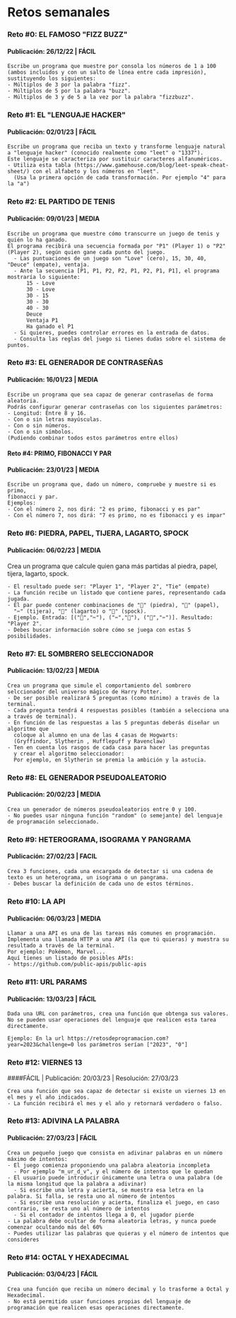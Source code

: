 # Retos semanales

### Reto #0: EL FAMOSO "FIZZ BUZZ"
#### Publicación: 26/12/22 | FÁCIL
```
Escribe un programa que muestre por consola los números de 1 a 100 (ambos incluidos y con un salto de línea entre cada impresión), sustituyendo los siguientes:
- Múltiplos de 3 por la palabra "fizz".
- Múltiplos de 5 por la palabra "buzz".
- Múltiplos de 3 y de 5 a la vez por la palabra "fizzbuzz".
```

### Reto #1: EL "LENGUAJE HACKER"
#### Publicación: 02/01/23 | FÁCIL
```
Escribe un programa que reciba un texto y transforme lenguaje natural a "lenguaje hacker" (conocido realmente como "leet" o "1337"). 
Este lenguaje se caracteriza por sustituir caracteres alfanuméricos.
- Utiliza esta tabla (https://www.gamehouse.com/blog/leet-speak-cheat-sheet/) con el alfabeto y los números en "leet".
  (Usa la primera opción de cada transformación. Por ejemplo "4" para la "a")
```

### Reto #2: EL PARTIDO DE TENIS
#### Publicación: 09/01/23 | MEDIA
```
Escribe un programa que muestre cómo transcurre un juego de tenis y quién lo ha ganado.
El programa recibirá una secuencia formada por "P1" (Player 1) o "P2" (Player 2), según quien gane cada punto del juego.
  - Las puntuaciones de un juego son "Love" (cero), 15, 30, 40, "Deuce" (empate), ventaja.
  - Ante la secuencia [P1, P1, P2, P2, P1, P2, P1, P1], el programa mostraría lo siguiente:
      15 - Love
      30 - Love
      30 - 15
      30 - 30
      40 - 30
      Deuce
      Ventaja P1
      Ha ganado el P1
  - Si quieres, puedes controlar errores en la entrada de datos.
  - Consulta las reglas del juego si tienes dudas sobre el sistema de puntos.   
```

### Reto #3: EL GENERADOR DE CONTRASEÑAS
#### Publicación: 16/01/23 | MEDIA
```
Escribe un programa que sea capaz de generar contraseñas de forma aleatoria.
Podrás configurar generar contraseñas con los siguientes parámetros:
- Longitud: Entre 8 y 16.
- Con o sin letras mayúsculas.
- Con o sin números.
- Con o sin símbolos.
(Pudiendo combinar todos estos parámetros entre ellos)
```

#### Reto #4: PRIMO, FIBONACCI Y PAR
#### Publicación: 23/01/23 | MEDIA

```
Escribe un programa que, dado un número, compruebe y muestre si es primo,
fibonacci y par.
Ejemplos:
- Con el número 2, nos dirá: "2 es primo, fibonacci y es par"
- Con el número 7, nos dirá: "7 es primo, no es fibonacci y es impar"
```

### Reto #6: PIEDRA, PAPEL, TIJERA, LAGARTO, SPOCK
#### Publicación: 06/02/23 | MEDIA
Crea un programa que calcule quien gana más partidas al piedra, papel, tijera, lagarto, spock.
```
- El resultado puede ser: "Player 1", "Player 2", "Tie" (empate)
- La función recibe un listado que contiene pares, representando cada jugada.
- El par puede contener combinaciones de "🗿" (piedra), "📄" (papel),
  "✂️" (tijera), "🦎" (lagarto) o "🖖" (spock).
- Ejemplo. Entrada: [("🗿","✂️"), ("✂️","🗿"), ("📄","✂️")]. Resultado: "Player 2".
- Debes buscar información sobre cómo se juega con estas 5 posibilidades.
```

### Reto #7: EL SOMBRERO SELECCIONADOR
#### Publicación: 13/02/23 | MEDIA
```
Crea un programa que simule el comportamiento del sombrero selccionador del universo mágico de Harry Potter.
- De ser posible realizará 5 preguntas (como mínimo) a través de la terminal.
- Cada pregunta tendrá 4 respuestas posibles (también a selecciona una a través de terminal).
- En función de las respuestas a las 5 preguntas deberás diseñar un algoritmo que
  coloque al alumno en una de las 4 casas de Hogwarts:
  (Gryffindor, Slytherin , Hufflepuff y Ravenclaw)
- Ten en cuenta los rasgos de cada casa para hacer las preguntas
  y crear el algoritmo seleccionador:
  Por ejemplo, en Slytherin se premia la ambición y la astucia.
```

### Reto #8: EL GENERADOR PSEUDOALEATORIO
#### Publicación: 20/02/23 | MEDIA
```
Crea un generador de números pseudoaleatorios entre 0 y 100.
- No puedes usar ninguna función "random" (o semejante) del lenguaje de programación seleccionado.
```

### Reto #9: HETEROGRAMA, ISOGRAMA Y PANGRAMA
#### Publicación: 27/02/23 | FACIL
```
Crea 3 funciones, cada una encargada de detectar si una cadena de texto es un heterograma, un isograma o un pangrama.
- Debes buscar la definición de cada uno de estos términos.
```

### Reto #10: LA API
#### Publicación: 06/03/23 | MEDIA
```
Llamar a una API es una de las tareas más comunes en programación.
Implementa una llamada HTTP a una API (la que tú quieras) y muestra su resultado a través de la terminal. 
Por ejemplo: Pokémon, Marvel...
Aquí tienes un listado de posibles APIs: 
- https://github.com/public-apis/public-apis
```

### Reto #11: URL PARAMS
#### Publicación: 13/03/23 | FÁCIL
```
Dada una URL con parámetros, crea una función que obtenga sus valores.
No se pueden usar operaciones del lenguaje que realicen esta tarea directamente.

Ejemplo: En la url https://retosdeprogramacion.com?year=2023&challenge=0 los parámetros serían ["2023", "0"]
```

### Reto #12: VIERNES 13
####FÁCIL | Publicación: 20/03/23 | Resolución: 27/03/23
```
Crea una función que sea capaz de detectar si existe un viernes 13 en el mes y el año indicados.
- La función recibirá el mes y el año y retornará verdadero o falso.
```

### Reto #13: ADIVINA LA PALABRA
#### Publicación: 27/03/23 | FÁCIL
```
Crea un pequeño juego que consista en adivinar palabras en un número máximo de intentos:
- El juego comienza proponiendo una palabra aleatoria incompleta
  - Por ejemplo "m_ur_d_v", y el número de intentos que le quedan
- El usuario puede introducir únicamente una letra o una palabra (de la misma longitud que la palabra a adivinar)
  - Si escribe una letra y acierta, se muestra esa letra en la palabra. Si falla, se resta uno al número de intentos
  - Si escribe una resolución y acierta, finaliza el juego, en caso contrario, se resta uno al número de intentos
  - Si el contador de intentos llega a 0, el jugador pierde
- La palabra debe ocultar de forma aleatoria letras, y nunca puede comenzar ocultando más del 60%
- Puedes utilizar las palabras que quieras y el número de intentos que consideres
```

### Reto #14: OCTAL Y HEXADECIMAL
#### Publicación: 03/04/23 | FÁCIL
```
Crea una función que reciba un número decimal y lo trasforme a Octal y Hexadecimal.
- No está permitido usar funciones propias del lenguaje de programación que realicen esas operaciones directamente.
```
